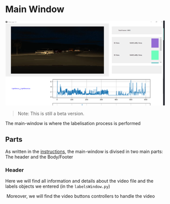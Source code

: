 # Main Window

![main-window](../extras/images/main-window-beta-2.PNG)
> Note: This is still a beta version.

The main-window is where the labelisation process is performed

## Parts

As written in the [instructions](./instructions.md), the main-window is divised in two main parts: The header and the Body/Footer

### Header
Here we will find all information and details about the video file and the labels objects we entered (in the ```labelsWindow.py```)

![]()
Moreover, we will find the video buttons controllers to handle the video

